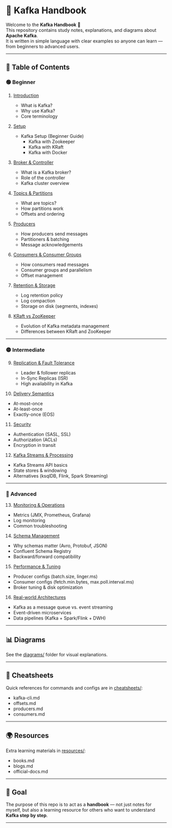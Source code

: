 # 📘 Kafka Handbook

Welcome to the **Kafka Handbook** 🚀  
This repository contains study notes, explanations, and diagrams about **Apache Kafka**.  
It is written in simple language with clear examples so anyone can learn — from beginners to advanced users.  

---

## 📂 Table of Contents

### 🟢 Beginner
1. [Introduction](notes/01-introduction.md)  
   * What is Kafka?  
   * Why use Kafka?  
   * Core terminology  

2. [Setup](notes/02-setup.md)  
   * Kafka Setup (Beginner Guide)  
      * Kafka with Zookeeper  
      * Kafka with KRaft  
      * Kafka with Docker

3. [Broker & Controller](notes/02-broker-controller.md)  
   * What is a Kafka broker?  
   * Role of the controller  
   * Kafka cluster overview  

4. [Topics & Partitions](notes/03-topics-partitions.md)  
   * What are topics?  
   * How partitions work  
   * Offsets and ordering  

5. [Producers](notes/04-producers.md)  
   * How producers send messages  
   * Partitioners & batching  
   * Message acknowledgements  

6. [Consumers & Consumer Groups](notes/05-consumers.md)  
   * How consumers read messages  
   * Consumer groups and parallelism  
   * Offset management  

7. [Retention & Storage](notes/06-retention-storage.md)  
   * Log retention policy  
   * Log compaction  
   * Storage on disk (segments, indexes)  

8. [KRaft vs ZooKeeper](notes/07-kraft-vs-zookeeper.md)  
   * Evolution of Kafka metadata management  
   * Differences between KRaft and ZooKeeper  

---

### 🟡 Intermediate
9. [Replication & Fault Tolerance](notes/09-replication-fault-tolerance.md)  
   * Leader & follower replicas  
   * In-Sync Replicas (ISR)  
   * High availability in Kafka  

10. [Delivery Semantics](notes/10-delivery-semantics.md)  
   * At-most-once  
   * At-least-once  
   * Exactly-once (EOS)  

11. [Security](notes/11-security.md)  
   * Authentication (SASL, SSL)  
   * Authorization (ACLs)  
   * Encryption in transit  

12. [Kafka Streams & Processing](notes/12-streams-processing.md)  
   * Kafka Streams API basics  
   * State stores & windowing  
   * Alternatives (ksqlDB, Flink, Spark Streaming)  

---

### 🔴 Advanced
13. [Monitoring & Operations](notes/13-monitoring-ops.md)  
   * Metrics (JMX, Prometheus, Grafana)  
   * Log monitoring  
   * Common troubleshooting  

14. [Schema Management](notes/14-schema-management.md)  
   * Why schemas matter (Avro, Protobuf, JSON)  
   * Confluent Schema Registry  
   * Backward/forward compatibility  

15. [Performance & Tuning](notes/15-performance-tuning.md)  
   * Producer configs (batch.size, linger.ms)  
   * Consumer configs (fetch.min.bytes, max.poll.interval.ms)  
   * Broker tuning & disk optimization  

16. [Real-world Architectures](notes/16-architectures.md)  
   * Kafka as a message queue vs. event streaming  
   * Event-driven microservices  
   * Data pipelines (Kafka + Spark/Flink + DWH)  

---

## 📊 Diagrams
See the [diagrams/](diagrams/) folder for visual explanations.  

---

## 📑 Cheatsheets
Quick references for commands and configs are in [cheatsheets/](cheatsheets/):  
- kafka-cli.md  
- offsets.md  
- producers.md  
- consumers.md  

---

## 🌍 Resources
Extra learning materials in [resources/](resources/):  
- books.md  
- blogs.md  
- official-docs.md  

---

## 🎯 Goal
The purpose of this repo is to act as a **handbook** — not just notes for myself, but also a learning resource for others who want to understand **Kafka step by step**.  

---
